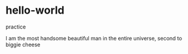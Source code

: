# hello-world
practice

I am the most handsome beautiful man in the entire universe, second to biggie cheese

